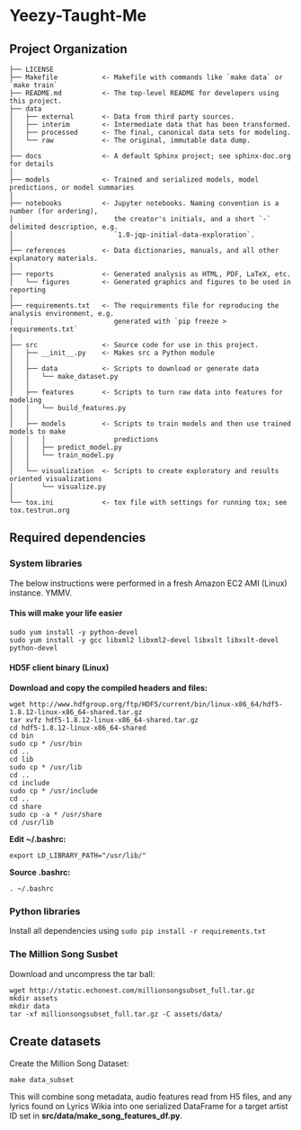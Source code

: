 # Yeezy-Taught-Me

## Project Organization

    ├── LICENSE
    ├── Makefile           <- Makefile with commands like `make data` or `make train`
    ├── README.md          <- The top-level README for developers using this project.
    ├── data
    │   ├── external       <- Data from third party sources.
    │   ├── interim        <- Intermediate data that has been transformed.
    │   ├── processed      <- The final, canonical data sets for modeling.
    │   └── raw            <- The original, immutable data dump.
    │
    ├── docs               <- A default Sphinx project; see sphinx-doc.org for details
    │
    ├── models             <- Trained and serialized models, model predictions, or model summaries
    │
    ├── notebooks          <- Jupyter notebooks. Naming convention is a number (for ordering),
    │                         the creator's initials, and a short `-` delimited description, e.g.
    │                         `1.0-jqp-initial-data-exploration`.
    │
    ├── references         <- Data dictionaries, manuals, and all other explanatory materials.
    │
    ├── reports            <- Generated analysis as HTML, PDF, LaTeX, etc.
    │   └── figures        <- Generated graphics and figures to be used in reporting
    │
    ├── requirements.txt   <- The requirements file for reproducing the analysis environment, e.g.
    │                         generated with `pip freeze > requirements.txt`
    │
    ├── src                <- Source code for use in this project.
    │   ├── __init__.py    <- Makes src a Python module
    │   │
    │   ├── data           <- Scripts to download or generate data
    │   │   └── make_dataset.py
    │   │
    │   ├── features       <- Scripts to turn raw data into features for modeling
    │   │   └── build_features.py
    │   │
    │   ├── models         <- Scripts to train models and then use trained models to make
    │   │   │                 predictions
    │   │   ├── predict_model.py
    │   │   └── train_model.py
    │   │
    │   └── visualization  <- Scripts to create exploratory and results oriented visualizations
    │       └── visualize.py
    │
    └── tox.ini            <- tox file with settings for running tox; see tox.testrun.org
    
## Required dependencies

### System libraries

The below instructions were performed in a fresh Amazon EC2 AMI (Linux) instance. YMMV.

#### This will make your life easier
    sudo yum install -y python-devel
    sudo yum install -y gcc libxml2 libxml2-devel libxslt libxslt-devel python-devel

#### HD5F client binary (Linux)

**Download and copy the compiled headers and files:**

    wget http://www.hdfgroup.org/ftp/HDF5/current/bin/linux-x86_64/hdf5-1.8.12-linux-x86_64-shared.tar.gz
    tar xvfz hdf5-1.8.12-linux-x86_64-shared.tar.gz
    cd hdf5-1.8.12-linux-x86_64-shared
    cd bin
    sudo cp * /usr/bin
    cd ..
    cd lib
    sudo cp * /usr/lib
    cd ..
    cd include
    sudo cp * /usr/include
    cd ..
    cd share
    sudo cp -a * /usr/share
    cd /usr/lib

**Edit ~/.bashrc:**

    export LD_LIBRARY_PATH="/usr/lib/"

**Source .bashrc:**

    . ~/.bashrc

### Python libraries

Install all dependencies using `sudo pip install -r requirements.txt` 

### The Million Song Susbet

Download and uncompress the tar ball:

    wget http://static.echonest.com/millionsongsubset_full.tar.gz
    mkdir assets
    mkdir data
    tar -xf millionsongsubset_full.tar.gz -C assets/data/

## Create datasets

Create the Million Song Dataset:

    make data_subset

This will combine song metadata, audio features read from H5 files, and any lyrics found on Lyrics Wikia into one serialized DataFrame for a target artist ID set in **src/data/make_song_features_df.py**.